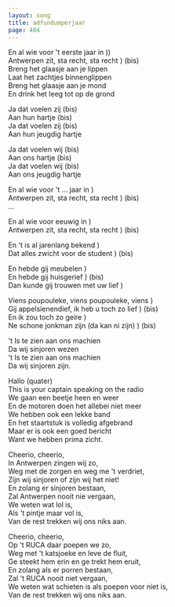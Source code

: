 ```yaml
---
layout: song
title: adfundumperjaar
page: 404
---
```


En al wie voor 't eerste jaar in         ))  
Antwerpen zit, sta recht, sta recht     	) (bis)  
Breng het glaasje aan je lippen     
Laat het zachtjes binnenglippen   
Breng het glaasje aan je mond  
En drink het leeg tot op de grond  

Ja dat voelen zij (bis)  
Aan hun hartje (bis)  
Ja dat voelen zij (bis)  
Aan hun jeugdig hartje  

Ja dat voelen wij (bis)  
Aan ons hartje (bis)  
Ja dat voelen wij (bis)  
Aan ons jeugdig hartje  

En al wie voor 't ... jaar in 		)  
Antwerpen zit, sta recht, sta recht	) (bis)  
...  

En al wie voor eeuwig in		)  
Antwerpen zit, sta recht, sta recht	) (bis)  

En 't is al jarenlang bekend		)  
Dat alles zwicht voor de student 	) (bis)  

En hebde gij meubelen			)  
En hebde gij huisgerief			) (bis)  
Dan kunde gij trouwen met uw lief	)  

Viens poupouleke, viens poupouleke, viens	)  
Gij appelsienendief, ik heb u toch zo lief	) (bis)  
En ik zou toch zo geire			)  
Ne schone jonkman zijn (da kan ni zijn)	) (bis)  

't Is te zien aan ons machien  
Da wij sinjoren wezen  
't Is te zien aan ons machien  
Da wij sinjoren zijn.  

Hallo (quater)  
This is your captain speaking on the radio  
We gaan een beetje heen en weer  
En de motoren doen het allebei niet meer  
We hebben ook een lekke band  
En het staartstuk is volledig afgebrand  
Maar er is ook een goed bericht  
Want we hebben prima zicht.  

Cheerio, cheerio,  
In Antwerpen zingen wij zo,  
Weg met de zorgen en weg me 't verdriet,  
Zijn wij sinjoren of zijn wij het niet!  
En zolang er sinjoren bestaan,  
Zal Antwerpen nooit nie vergaan,  
We weten wat lol is,  
Als 't pintje maar vol is,  
Van de rest trekken wij ons niks aan.  

Cheerio, cheerio,  
Op 't RUCA daar poepen we zo,  
Weg met 't katsjoeke en leve de fluit,  
Ge steekt hem erin en ge trekt hem eruit,  
En zolang als er porren bestaan,  
Zal 't RUCA nooit niet vergaan,  
We weten wat schieten is als poepen voor niet is,  
Van de rest trekken wij ons niks aan.  
